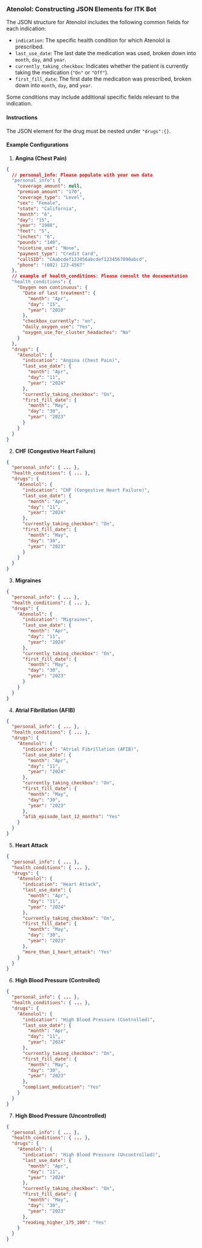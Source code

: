 ### Atenolol: Constructing JSON Elements for ITK Bot

The JSON structure for Atenolol includes the following common fields for each indication:

- `indication`: The specific health condition for which Atenolol is prescribed.
- `last_use_date`: The last date the medication was used, broken down into `month`, `day`, and `year`.
- `currently_taking_checkbox`: Indicates whether the patient is currently taking the medication (`"On"` or `"Off"`).
- `first_fill_date`: The first date the medication was prescribed, broken down into `month`, `day`, and `year`.

Some conditions may include additional specific fields relevant to the indication.

#### Instructions

The JSON element for the drug must be nested under `"drugs":{}`.

#### Example Configurations

1. **Angina (Chest Pain)**

```json
{
  // personal_info: Please populate with your own data
  "personal_info": {
    "coverage_amount": null,
    "premium_amount": "170",
    "coverage_type": "Level",
    "sex": "Female",
    "state": "California",
    "month": "6",
    "day": "15",
    "year": "1980",
    "feet": "5",
    "inches": "6",
    "pounds": "140",
    "nicotine_use": "None",
    "payment_type": "Credit Card",
    "callSID": "CAabcdef123456abcdef1234567890abcd",
    "phone": "(602) 123-4567"
  },
  // example of health_conditions: Please consult the documentation
  "health_conditions": {
    "Oxygen non continuous": {
      "Date of last treatment": {
        "month": "Apr",
        "day": "15",
        "year": "2010"
      },
      "checkbox_currently": "on",
      "daily_oxygen_use": "Yes",
      "oxygen_use_for_cluster_headaches": "No"
    }
  },
  "drugs": {
    "Atenolol": {
      "indication": "Angina (Chest Pain)",
      "last_use_date": {
        "month": "Apr",
        "day": "11",
        "year": "2024"
      },
      "currently_taking_checkbox": "On",
      "first_fill_date": {
        "month": "May",
        "day": "30",
        "year": "2023"
      }
    }
  }
}
```

2. **CHF (Congestive Heart Failure)**

```json
{
  "personal_info": { ... },
  "health_conditions": { ... },
  "drugs": {
    "Atenolol": {
      "indication": "CHF (Congestive Heart Failure)",
      "last_use_date": {
        "month": "Apr",
        "day": "11",
        "year": "2024"
      },
      "currently_taking_checkbox": "On",
      "first_fill_date": {
        "month": "May",
        "day": "30",
        "year": "2023"
      }
    }
  }
}
```

3. **Migraines**

```json
{
  "personal_info": { ... },
  "health_conditions": { ... },
  "drugs": {
    "Atenolol": {
      "indication": "Migraines",
      "last_use_date": {
        "month": "Apr",
        "day": "11",
        "year": "2024"
      },
      "currently_taking_checkbox": "On",
      "first_fill_date": {
        "month": "May",
        "day": "30",
        "year": "2023"
      }
    }
  }
}
```

4. **Atrial Fibrillation (AFIB)**

```json
{
  "personal_info": { ... },
  "health_conditions": { ... },
  "drugs": {
    "Atenolol": {
      "indication": "Atrial Fibrillation (AFIB)",
      "last_use_date": {
        "month": "Apr",
        "day": "11",
        "year": "2024"
      },
      "currently_taking_checkbox": "On",
      "first_fill_date": {
        "month": "May",
        "day": "30",
        "year": "2023"
      },
      "afib_episode_last_12_months": "Yes"
    }
  }
}
```

5. **Heart Attack**

```json
{
  "personal_info": { ... },
  "health_conditions": { ... },
  "drugs": {
    "Atenolol": {
      "indication": "Heart Attack",
      "last_use_date": {
        "month": "Apr",
        "day": "11",
        "year": "2024"
      },
      "currently_taking_checkbox": "On",
      "first_fill_date": {
        "month": "May",
        "day": "30",
        "year": "2023"
      },
      "more_than_1_heart_attack": "Yes"
    }
  }
}
```

6. **High Blood Pressure (Controlled)**

```json
{
  "personal_info": { ... },
  "health_conditions": { ... },
  "drugs": {
    "Atenolol": {
      "indication": "High Blood Pressure (Controlled)",
      "last_use_date": {
        "month": "Apr",
        "day": "11",
        "year": "2024"
      },
      "currently_taking_checkbox": "On",
      "first_fill_date": {
        "month": "May",
        "day": "30",
        "year": "2023"
      },
      "compliant_medication": "Yes"
    }
  }
}
```

7. **High Blood Pressure (Uncontrolled)**

```json
{
  "personal_info": { ... },
  "health_conditions": { ... },
  "drugs": {
    "Atenolol": {
      "indication": "High Blood Pressure (Uncontrolled)",
      "last_use_date": {
        "month": "Apr",
        "day": "11",
        "year": "2024"
      },
      "currently_taking_checkbox": "On",
      "first_fill_date": {
        "month": "May",
        "day": "30",
        "year": "2023"
      },
      "reading_higher_175_100": "Yes"
    }
  }
}
```
